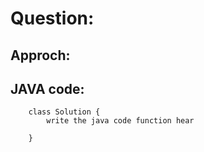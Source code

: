 # Question: []()

## Approch:

## JAVA code:

```
    class Solution {
        write the java code function hear

    }
```
